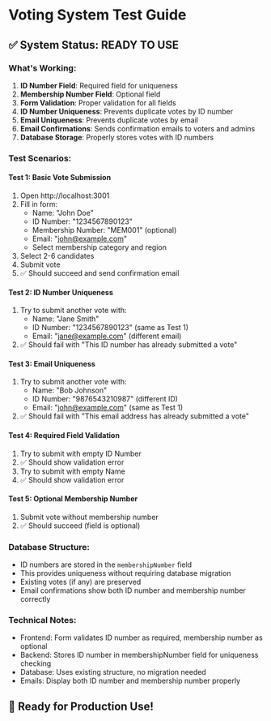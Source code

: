 # Voting System Test Guide

## ✅ System Status: READY TO USE

### What's Working:

1. **ID Number Field**: Required field for uniqueness
2. **Membership Number Field**: Optional field
3. **Form Validation**: Proper validation for all fields
4. **ID Number Uniqueness**: Prevents duplicate votes by ID number
5. **Email Uniqueness**: Prevents duplicate votes by email
6. **Email Confirmations**: Sends confirmation emails to voters and admins
7. **Database Storage**: Properly stores votes with ID numbers

### Test Scenarios:

#### Test 1: Basic Vote Submission

1. Open http://localhost:3001
2. Fill in form:
   - Name: "John Doe"
   - ID Number: "1234567890123"
   - Membership Number: "MEM001" (optional)
   - Email: "john@example.com"
   - Select membership category and region
3. Select 2-6 candidates
4. Submit vote
5. ✅ Should succeed and send confirmation email

#### Test 2: ID Number Uniqueness

1. Try to submit another vote with:
   - Name: "Jane Smith"
   - ID Number: "1234567890123" (same as Test 1)
   - Email: "jane@example.com" (different email)
2. ✅ Should fail with "This ID number has already submitted a vote"

#### Test 3: Email Uniqueness

1. Try to submit another vote with:
   - Name: "Bob Johnson"
   - ID Number: "9876543210987" (different ID)
   - Email: "john@example.com" (same as Test 1)
2. ✅ Should fail with "This email address has already submitted a vote"

#### Test 4: Required Field Validation

1. Try to submit with empty ID Number
2. ✅ Should show validation error
3. Try to submit with empty Name
4. ✅ Should show validation error

#### Test 5: Optional Membership Number

1. Submit vote without membership number
2. ✅ Should succeed (field is optional)

### Database Structure:

- ID numbers are stored in the `membershipNumber` field
- This provides uniqueness without requiring database migration
- Existing votes (if any) are preserved
- Email confirmations show both ID number and membership number correctly

### Technical Notes:

- Frontend: Form validates ID number as required, membership number as optional
- Backend: Stores ID number in membershipNumber field for uniqueness checking
- Database: Uses existing structure, no migration needed
- Emails: Display both ID number and membership number properly

## 🎉 Ready for Production Use!
